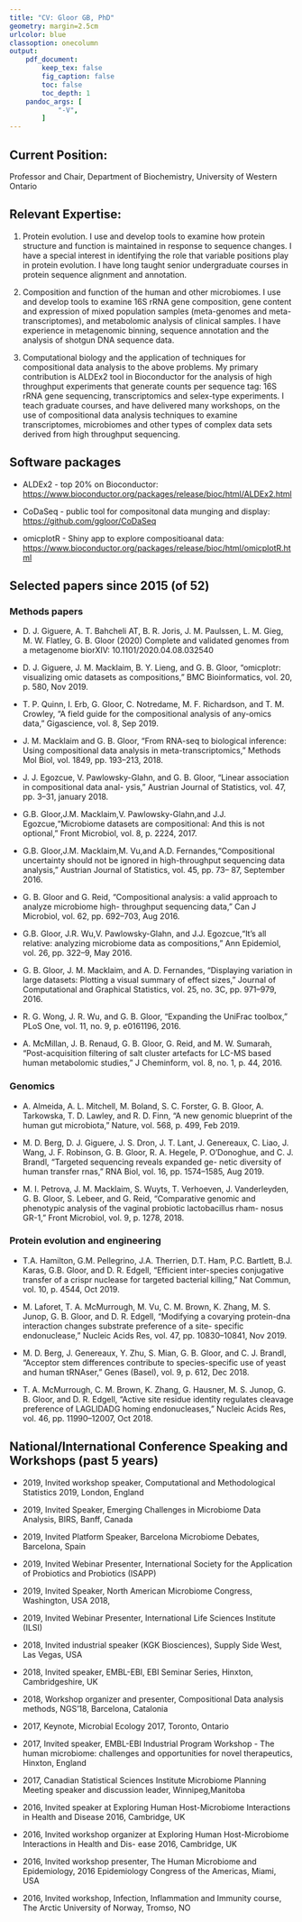 ```yaml
---
title: "CV: Gloor GB, PhD"
geometry: margin=2.5cm
urlcolor: blue
classoption: onecolumn
output:
    pdf_document:
        keep_tex: false
        fig_caption: false
        toc: false
        toc_depth: 1
    pandoc_args: [
            "-V",
        ]
---
```


## Current Position:

Professor and Chair, Department of Biochemistry, University of Western Ontario

## Relevant Expertise:

1) Protein evolution. I use and develop tools to examine how protein structure and function is maintained in response to sequence changes. I have a special interest in identifying the role that variable positions play in protein evolution. I have long taught senior undergraduate courses in protein sequence alignment and annotation.

2) Composition and function of the human and other microbiomes. I use and develop tools to examine 16S rRNA gene composition, gene content and expression of mixed population samples (meta-genomes and meta-transcriptomes), and metabolomic analysis of clinical samples. I have experience in metagenomic binning, sequence annotation and the analysis of shotgun DNA sequence data.

3) Computational biology and the application of techniques for compositional data analysis to the above problems. My primary contribution is ALDEx2 tool in Bioconductor for the analysis of high throughput experiments that generate counts per sequence tag: 16S rRNA gene sequencing, transcriptomics and selex-type experiments. I teach graduate courses, and have delivered many workshops, on the use of compositional data analysis techniques to examine transcriptomes, microbiomes and other types of complex data sets derived from high throughput sequencing.

## Software packages

- ALDEx2 - top 20% on Bioconductor: https://www.bioconductor.org/packages/release/bioc/html/ALDEx2.html

- CoDaSeq - public tool for compositonal data munging and display: https://github.com/ggloor/CoDaSeq

- omicplotR -  Shiny app to explore compositioanal data: https://www.bioconductor.org/packages/release/bioc/html/omicplotR.html

## Selected papers since 2015 (of 52)

### Methods papers

- D. J. Giguere, A. T. Bahcheli AT, B. R. Joris, J. M. Paulssen, L. M. Gieg, M. W. Flatley, G. B. Gloor (2020) Complete and validated genomes from a metagenome biorXIV: 10.1101/2020.04.08.032540

- D. J. Giguere, J. M. Macklaim, B. Y. Lieng, and G. B. Gloor, “omicplotr: visualizing omic datasets as compositions,” BMC Bioinformatics, vol. 20, p. 580, Nov 2019.

-  T. P. Quinn, I. Erb, G. Gloor, C. Notredame, M. F. Richardson, and T. M. Crowley, “A field guide for the compositional analysis of any-omics data,” Gigascience, vol. 8, Sep 2019.

- J. M. Macklaim and G. B. Gloor, “From RNA-seq to biological inference: Using compositional data analysis in meta-transcriptomics,” Methods Mol Biol, vol. 1849, pp. 193–213, 2018.

- J. J. Egozcue, V. Pawlowsky-Glahn, and G. B. Gloor, “Linear association in compositional data anal- ysis,” Austrian Journal of Statistics, vol. 47, pp. 3–31, january 2018.

- G.B. Gloor,J.M. Macklaim,V. Pawlowsky-Glahn,and J.J. Egozcue,“Microbiome datasets are compositional: And this is not optional,” Front Microbiol, vol. 8, p. 2224, 2017.

- G.B. Gloor,J.M. Macklaim,M. Vu,and A.D. Fernandes,“Compositional uncertainty should not be ignored in high-throughput sequencing data analysis,” Austrian Journal of Statistics, vol. 45, pp. 73– 87, September 2016.

- G. B. Gloor and G. Reid, “Compositional analysis: a valid approach to analyze microbiome high- throughput sequencing data,” Can J Microbiol, vol. 62, pp. 692–703, Aug 2016.

- G.B. Gloor, J.R. Wu,V. Pawlowsky-Glahn, and J.J. Egozcue,“It’s all relative: analyzing microbiome data as compositions,” Ann Epidemiol, vol. 26, pp. 322–9, May 2016.


- G. B. Gloor, J. M. Macklaim, and A. D. Fernandes, “Displaying variation in large datasets: Plotting a visual summary of effect sizes,” Journal of Computational and Graphical Statistics, vol. 25, no. 3C, pp. 971–979, 2016.

- R. G. Wong, J. R. Wu, and G. B. Gloor, “Expanding the UniFrac toolbox,” PLoS One, vol. 11, no. 9, p. e0161196, 2016.

-  A. McMillan, J. B. Renaud, G. B. Gloor, G. Reid, and M. W. Sumarah, “Post-acquisition filtering of salt cluster artefacts for LC-MS based human metabolomic studies,” J Cheminform, vol. 8, no. 1, p. 44, 2016.

### Genomics

-   A. Almeida, A. L. Mitchell, M. Boland, S. C. Forster, G. B. Gloor, A. Tarkowska, T. D. Lawley, and R. D. Finn, “A new genomic blueprint of the human gut microbiota,” Nature, vol. 568, p. 499, Feb 2019.

- M. D. Berg, D. J. Giguere, J. S. Dron, J. T. Lant, J. Genereaux, C. Liao, J. Wang, J. F. Robinson, G. B. Gloor, R. A. Hegele, P. O’Donoghue, and C. J. Brandl, “Targeted sequencing reveals expanded ge- netic diversity of human transfer rnas,” RNA Biol, vol. 16, pp. 1574–1585, Aug 2019.

- M. I. Petrova, J. M. Macklaim, S. Wuyts, T. Verhoeven, J. Vanderleyden, G. B. Gloor, S. Lebeer, and G. Reid, “Comparative genomic and phenotypic analysis of the vaginal probiotic lactobacillus rham- nosus GR-1,” Front Microbiol, vol. 9, p. 1278, 2018.

### Protein evolution and engineering

- T.A. Hamilton, G.M. Pellegrino, J.A. Therrien, D.T. Ham, P.C. Bartlett, B.J. Karas, G.B. Gloor, and D. R. Edgell, “Efficient inter-species conjugative transfer of a crispr nuclease for targeted bacterial killing,” Nat Commun, vol. 10, p. 4544, Oct 2019.

- M. Laforet, T. A. McMurrough, M. Vu, C. M. Brown, K. Zhang, M. S. Junop, G. B. Gloor, and D. R. Edgell, “Modifying a covarying protein-dna interaction changes substrate preference of a site- specific endonuclease,” Nucleic Acids Res, vol. 47, pp. 10830–10841, Nov 2019.

- M. D. Berg, J. Genereaux, Y. Zhu, S. Mian, G. B. Gloor, and C. J. Brandl, “Acceptor stem differences contribute to species-specific use of yeast and human tRNAser,” Genes (Basel), vol. 9, p. 612, Dec 2018.

- T. A. McMurrough, C. M. Brown, K. Zhang, G. Hausner, M. S. Junop, G. B. Gloor, and D. R. Edgell, “Active site residue identity regulates cleavage preference of LAGLIDADG homing endonucleases,” Nucleic Acids Res, vol. 46, pp. 11990–12007, Oct 2018.

## National/International Conference Speaking and Workshops (past 5 years)

- 2019, Invited workshop speaker, Computational and Methodological Statistics 2019, London, England

- 2019, Invited Speaker, Emerging Challenges in Microbiome Data Analysis, BIRS, Banff, Canada

- 2019, Invited Platform Speaker, Barcelona Microbiome Debates, Barcelona, Spain

- 2019, Invited Webinar Presenter, International Society for the Application of Probiotics and Probiotics (ISAPP)

- 2019, Invited Speaker, North American Microbiome Congress, Washington, USA 2018,

- 2019, Invited Webinar Presenter, International Life Sciences Institute (ILSI)

- 2018, Invited industrial speaker (KGK Biosciences), Supply Side West, Las Vegas, USA

- 2018, Invited speaker, EMBL-EBI, EBI Seminar Series, Hinxton, Cambridgeshire, UK

- 2018, Workshop organizer and presenter, Compositional Data analysis methods, NGS’18, Barcelona, Catalonia

- 2017, Keynote, Microbial Ecology 2017, Toronto, Ontario

- 2017, Invited speaker, EMBL-EBI Industrial Program Workshop - The human microbiome: challenges and opportunities for novel therapeutics, Hinxton, England

- 2017, Canadian Statistical Sciences Institute Microbiome Planning Meeting speaker and discussion leader, Winnipeg,Manitoba

- 2016, Invited speaker at Exploring Human Host-Microbiome Interactions in Health and Disease 2016, Cambridge, UK

- 2016, Invited workshop organizer at Exploring Human Host-Microbiome Interactions in Health and Dis- ease 2016, Cambridge, UK

- 2016, Invited workshop presenter, The Human Microbiome and Epidemiology, 2016 Epidemiology Congress of the Americas, Miami, USA

- 2016, Invited workshop, Infection, Inflammation and Immunity course, The Arctic University of Norway, Tromso, NO





